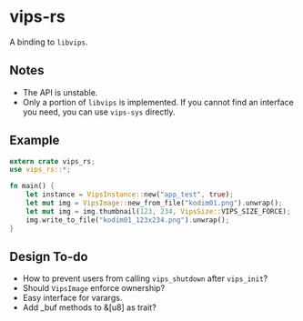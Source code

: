 # vips-rs

A binding to `libvips`.

## Notes

- The API is unstable.
- Only a portion of `libvips` is implemented.
If you cannot find an interface you need, you can use `vips-sys` directly.

## Example

```rs
extern crate vips_rs;
use vips_rs::*;

fn main() {
    let instance = VipsInstance::new("app_test", true);
    let mut img = VipsImage::new_from_file("kodim01.png").unwrap();
    let mut img = img.thumbnail(123, 234, VipsSize::VIPS_SIZE_FORCE);
    img.write_to_file("kodim01_123x234.png").unwrap();
}
```

## Design To-do
- How to prevent users from calling `vips_shutdown` after `vips_init`?
- Should `VipsImage` enforce ownership?
- Easy interface for varargs.
- Add _buf methods to &[u8] as trait?
